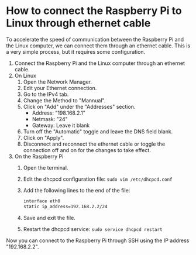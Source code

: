 # How to connect the Raspberry Pi to Linux through ethernet cable

To accelerate the speed of communication between the Raspberry Pi and the Linux computer, we can connect them through an ethernet cable. This is a very simple process, but it requires some configuration.

1. Connect the Raspberry Pi and the Linux computer through an ethernet cable.
2. On Linux
   1. Open the Network Manager.
   2. Edit your Ethernet connection.
   3. Go to the IPv4 tab.
   4. Change the Method to "Mannual".
   5. Click on "Add" under the "Addresses" section.
      * Address: "198.168.2.1"
      * Netmask: "24"
      * Gateway: Leave it blank
   6. Turn off the "Automatic" toggle and leave the DNS field blank.
   7. Click on "Apply".
   8. Disconnect and reconnect the ethernet cable or toggle the connection off and on for the changes to take effect.
3. On the Raspberry Pi
   1. Open the terminal.
   2. Edit the dhcpcd configuration file: `sudo vim /etc/dhcpcd.conf`
   3. Add the following lines to the end of the file:
      
      ```bash
      interface eth0
      static ip_address=192.168.2.2/24
      ```
   4. Save and exit the file.
   5. Restart the dhcpcd service: `sudo service dhcpcd restart`

Now you can connect to the Raspberry Pi through SSH using the IP address "192.168.2.2". 